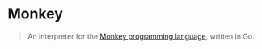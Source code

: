# Monkey
> An interpreter for the [Monkey programming language](https://interpreterbook.com/), written in Go.

